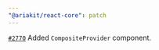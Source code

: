```yaml
---
"@ariakit/react-core": patch
---
```


[`#2770`](https://github.com/ariakit/ariakit/pull/2770) Added `CompositeProvider` component.
